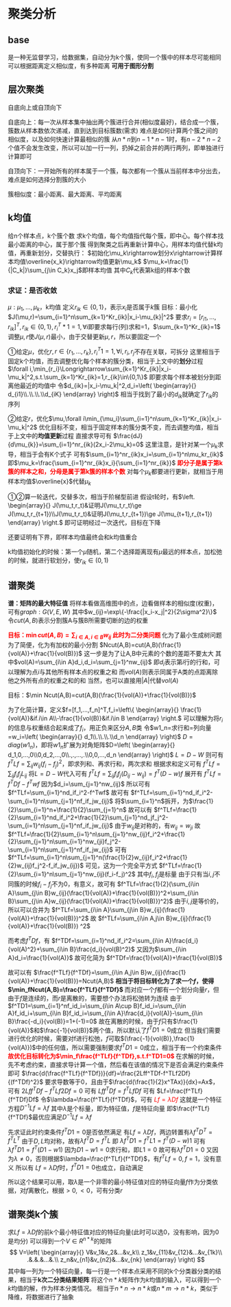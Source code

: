# 聚类分析

## base

是一种无监督学习，给数据集，自动分为k个簇，使同一个簇中的样本尽可能相同
可以根据距离定义相似度，有多种距离
<b>可用于图形分割</b>

## 层次聚类

自底向上或自顶向下

自底向上：每一次从样本集中抽出两个簇进行合并(相似度最好)，结合成一个簇，簇数从样本数依次递减，直到达到目标簇数(需求)
难点是如何计算两个簇之间的相似度，以及如何快速计算最相似的簇
从$n*n$到$n-1*n-1$时，有$n-2*n-2$个值不会发生改变，所以可以加一行一列，扔掉之前合并的两行两列，即单独进行计算即可

自顶向下：一开始所有的样本属于一个簇，每次都有一个簇从当前样本中分出去，难点是如何选择分割簇的大小

簇相似度：最小距离、最大距离、平均距离

## k均值

给n个样本点，k个簇个数
求k个均值，每个均值指代每个簇，即中心。每个样本找最小距离的中心，属于那个簇
得到聚类之后再重新计算中心，用样本均值代替k均值，再重新划分，交替执行：
$初始化\mu_k\rightarrow划分x\rightarrow计算样本均值\overline{x_k}\rightarrow均值更新\mu_k$
$\mu_k=\frac{1}{|C_k|}\sum_{j\in C_k}x_j$即样本均值
其中$C_k$代表第k组的样本个数

### 求证：是否收敛

$\mu:\mu_1,...,\mu_k$，k均值
定义$r_{ik}\in\{0,1\}$，表示$x_i$是否属于$k$簇
目标：最小化$J(\mu,r)=\sum_{i=1}^n\sum_{k=1}^Kr_{ik}|x_i-\mu_{k}|^2$
要求$r_i=[r_{i1},...,r_{ik}]^T,r_{ik}\in \{0,1\},r_i^T*1=1,\forall i$即要求每行(列)求和=1，$\sum_{k=1}^Kr_{ik}=1$
调整$\mu,r$使$J(\mu,r)$最小，由于交替更新$\mu,r$，所以要固定一个

①给定$\mu$，优化$r,r\in\{r_1,...,r_k\},r_i^T1=1,\forall i,r_i,r_j$不存在关联，可拆分
这里相当于固定k个均值，而去调整优化每个样本的簇分类，相当于上文中的<b>划分</b>过程
$\forall i,\min_{r_i}\Longrightarrow\sum_{k=1}^Kr_{ik}|x_i-\mu_k|^2,s.t.\sum_{k=1}^Kr_{ik}=1,r_{ik}\in\{0,1\}$
即要求每个样本被划分到距离他最近的均值中
令$d_{ik}=|x_i-\mu_k|^2,d_i=\left( \begin{array}{} d_{i1}\\.\\.\\.\\d_{iK} \end{array} \right)$
相当于找到了最小的$d_{ik}$就确定了$r_{ik}$的序列

②给定$r$，优化$\mu,\forall i\min_{\mu_i}\sum_{i=1}^n\sum_{k=1}^Kr_{ik}|x_i-\mu_k|^2$
优化目标不变，相当于固定样本的簇分类不变，而去调整均值，相当于上文中的<b>均值更新</b>过程
直接求导可有
$\frac{dJ}{d\mu_{k}}=\sum_{i=1}^nr_{ik}(2x_i-2\mu_k)=0$
这里注意，是针对某一个$\mu_k$求导，相当于会有K个式子
可有$\sum_{i=1}^nr_{ik}x_i=\sum_{i=1}^n\mu_kr_{ik}$
即$\mu_k=\frac{\sum_{i=1}^nr_{ik}x_i}{\sum_{i=1}^nr_{ik}}$
<font color='red'><b>即分子是属于第k簇的样本之和，分母是属于第k簇的样本个数</font></b>
对每个$\mu_k$都要进行更新，就相当于用样本均值$\overline{x}$代替$\mu_k$

①②算一轮迭代，交替多次，相当于阶梯型前进
假设t轮时，有$\left. \begin{array}{} J(\mu_t,r_t)&证明J(\mu_t,r_t)\ge J(\mu_t,r_{t+1})\\J(\mu_t,r_t)&证明J(\mu_t,r_{t+1})\ge J(\mu_{t+1},r_{t+1}) \end{array} \right.$
即可证明经过一次迭代，目标在下降

还要证明有下界，即样本均值最终会和k均值重合

k均值初始化的时候：第一个$\mu$随机，第二个选择距离现有$\mu$最远的样本点，加松弛的时候，就进行软划分，使$r_{ik}\in(0,1)$

## 谱聚类

<b>谱：矩阵的最大特征值</b>
将样本看做高维图中的点，边看做样本的相似度(权重)，可有$graph:G(V,E,W)$
其中$w_{ij}=\exp\{-\frac{|x_i-x_j|^2}{2\sigma^2}\}$
令$cut(A,B)$表示分割簇A与簇B所需要切断的边的权重

<font color='red'><b>
目标：$\min cut(A,B)=\sum_{i\in A,i\in B}w_{ij}$
此时为二分类问题
</font></b>
化为了最小生成树问题
为了简便，化为有加权的最小分割
$Ncut(A,B)=cut(A,B)(\frac{1}{vol(A)}+\frac{1}{vol(B)})$
这一步是为了让A,B中元素的个数的差距不要太大
其中$vol(A)=\sum_{i\in A}d_i,d_i=\sum_{j=1}^nw_{ij}$
即$d_i$表示第$i$行的行和，可以理解为点$i$与其他所有样本点的权重之和
而$vol(A)$则表示同属于A类的点距离除他之外所有点的权重之和的和
当然，也可以直接用$|A|$代替$vol(A)$

目标：$\min Ncut(A,B)=cut(A,B)(\frac{1}{vol(A)}+\frac{1}{vol(B)})$

为了化简计算，定义$f=[f_1,...,f_n]^T,f_i=\left\{ \begin{array}{} \frac{1}{vol(A)}&if.i\in A\\-\frac{1}{vol(B)}&if.i\in B \end{array} \right.$
可以理解为将$r_i$的信息与权重结合起来成了$f_i$，用正负来区分$A,B$类
令$w1_n=求行和=列向量=w_i=\left( \begin{array}{} d_1\\.\\.\\.\\d_n \end{array} \right)$
$D=diag(w1_n)$，即将$w1_n$扩展为对角矩阵$D=\left( \begin{array}{} d_1,0,...,0\\0,d_2,...,0\\.,.,...,.\\0,0,...,d_n \end{array} \right)$
$L=D-W$
则可有
$f^TLf=\sum_{ij}w_{ij}(f_i-f_j)^2$，即求列和、再求行和，两次求和
根据求和定义可有
$f^TLf=\sum_{ij}f_if_jL_{ij}$
将$L=D-W$代入可有
$f^TLf=\sum_{ij}f_if_j(D_{ij}-w_{ij})=f^T(D-w)f$
展开有
$f^TLf=f^TDf-f^Twf$
因为$d_i=\sum_{j=1}^nw_{ij}$
所以可有
$f^TLf=\sum_{i=1}^nd_if_i^2-f^Twf$
故可有
$f^TLf=\sum_{i=1}^nd_if_i^2-\sum_{i=1}^n\sum_{j=1}^nf_if_jw_{ij}$
将$\sum_{i=1}^n$拆开，为$\frac{1}{2}\sum_{i=1}^n+\frac{1}{2}\sum_{j=1}^n$
故可以有
$f^TLf=\frac{1}{2}\sum_{i=1}^nd_if_i^2+\frac{1}{2}\sum_{j=1}^nd_jf_j^2-\sum_{i=1}^n\sum_{j=1}^nf_if_jw_{ij}$
由于$w_{ij}$是对称的，有$w_{ij}=w_{ji}$
故
$f^TLf=\frac{1}{2}\sum_{i=1}^n\sum_{j=1}^nw_{ij}f_i^2+\frac{1}{2}\sum_{j=1}^n\sum_{i=1}^nw_{ji}f_j^2-\sum_{i=1}^n\sum_{j=1}^nf_if_jw_{ij}$
可有
$f^TLf=\sum_{i=1}^n\sum_{j=1}^n(\frac{1}{2}w_{ij}f_i^2+\frac{1}{2}w_{ij}f_j^2-f_if_jw_{ij})$
可见，这为一个完全平方式
$f^TLf=\frac{1}{2}\sum_{i=1}^n\sum_{j=1}^nw_{ij}(f_i-f_j)^2$
其中$f_i,f_j$是标量
由于只有当$i,j$不同簇的时候$f_i-f_j$不为0，有意义，故可有
$f^TLf=\frac{1}{2}(\sum_{i\in A}\sum_{j\in B}w_{ij}(\frac{1}{vol(A)}+\frac{1}{vol(B)})^2+\sum_{i\in B}\sum_{j\in A}w_{ij}(\frac{1}{vol(A)}+\frac{1}{vol(B)})^2)$
由于$i,j$是等价的，所以可以合并为
$f^TLf=\sum_{i\in A}\sum_{j\in B}w_{ij}(\frac{1}{vol(A)}+\frac{1}{vol(B)})^2$
故
$f^TLf=\sum_{i\in A,j\in B}w_{ij}(\frac{1}{vol(A)}+\frac{1}{vol(B)})
^2$

而考虑$f^TDf$，有
$f^TDf=\sum_{i=1}^nd_if_i^2=\sum_{i\in A}\frac{d_i}{vol(A)^2}+\sum_{i\in B}\frac{d_i}{vol(B)^2}$
又因为$\sum_{i\in A}d_i=\frac{1}{vol(A)}$
故可化简为
$f^TDf=\frac{1}{vol(A)}+\frac{1}{vol(B)}$

故可以有
$\frac{f^TLf}{f^TDf}=\sum_{i\in A,j\in B}w_{ij}(\frac{1}{vol(A)}+\frac{1}{vol(B)})=Ncut(A,B)$
<b>
相当于将目标转化为了求一个$f$，使得$\min_fNcut(A,B)=\frac{f^TLf}{f^TDf}$
</b>
而对应一个$f$都有一个划分向量$r$，但由于$f$是连续的，而$r$是离散的，需要想个办法将松弛转为连续
由于
$f^TD1=\sum_{i=1}^nf_id_i=\sum_{i\in A\cup B}f_id_i=\sum_{i\in A}f_id_i+\sum_{i\in B}f_id_i=\sum_{i\in A}\frac{d_i}{vol(A)}-\sum_{i\in B}\frac{-d_i}{vol(B)}=1+(-1)=0$
故在离散的时候，由于$f$只有$\frac{1}{vol(A)}$和$\frac{-1}{vol(B)}$两个值，所以默认了$f^TD1=0$成立
但当我们需要进行优化的时候，需要对f进行松弛，$f$可取$(\frac{-1}{vol(B)},\frac{1}{vol(A)})$中的任何值，所以需要强制要求$f^TD1=0$成立，相当于有一个约束条件
<font color='red'><b>
故优化目标转化为$\min_f\frac{f^TLf}{f^TDf},s.t.f^TD1=0$
</font></b>
在求解的时候，先不考虑约束，直接求导计算一个值，然后看在该值的情况下是否会满足约束条件即可
$\frac{d(\frac{f^TLf}{f^TDf})}{df}=\frac{2Lff^TDf-f^TLf2Df}{(f^TDf)^2}$
要求导数等于0，且由于$\frac{d(\frac{1}{2}x^TAx)}{dx}=Ax$，可有
$2Lff^TDf-f^TLf2Df=0$
可有
$Lff^TDf=f^TLfDf$
可有
$Lf=\frac{f^TLf}{f^TDf}Df$
令$\lambda=\frac{f^TLf}{f^TDf}$，可有
<font color='red'>
$Lf=\lambda Df$
</font>
这就是一个特征方程$D^{-1}Lf=\lambda f$
其中$\lambda$是个标量，即为特征值，$f$是特征向量
即$\frac{f^TLf}{f^TDf}$最优应满足$D^{-1}Lf=\lambda f$

先求证此时约束条件$f^TD1=0$是否依然满足
有$Lf=\lambda Df$，两边转置有$\lambda f^TD^T=f^TL^T$
由于$D,L$均对称，故有$\lambda f^TD=f^TL$
即
$\lambda f^TD1=f^TL1=f^T(D-w)1$
可有
$\lambda f^TD1=f^T(D1-w1)$
因为$D1-w1=0$求行和，即$L1=0$
故可有$\lambda f^TD1=0$
又因为$\lambda \ne 0$，否则根据$\lambda=\frac{f^TLf}{f^TDf}$，有$f^TLf=0,f=1$，没有意义
所以有
$Lf=\lambda Df$时，$f^TD1=0$也成立，自动满足

所以这个结果可以用，取$\lambda$是一个非零的最小特征值对应的特征向量$f$作为分类依据，对$f$离散化，根据$>0,<0$，可有分类$r$

## 谱聚类k个簇

求$Lf=\lambda Df$的前k个最小特征值对应的特征向量(此时可以选0，没有影响，因为0是均分)
可以得到一个$V\in R^{n*k}$的矩阵
$$
V=\left( \begin{array}{}
V&v_1&v_2&...&v_k\\
z_1&v_{11}&v_{12}&...&v_{1k}\\
.&.&.&...&.\\
z_n&v_{n1}&v_{n2}&...&v_{nk}
\end{array} \right)
$$
其中每一列为一个特征向量，每一行是一个样本点采用不同的k个分类器分类的结果，相当于<b>k次二分类结果矩阵</b>
将这个$n*k$矩阵作为$k$均值的输入，可以得到一个$k$均值的解，作为样本分类情况。
相当于$n*n\rightarrow n*k$或$n*m\rightarrow n*k$，类似于降维，将数据进行了抽象
